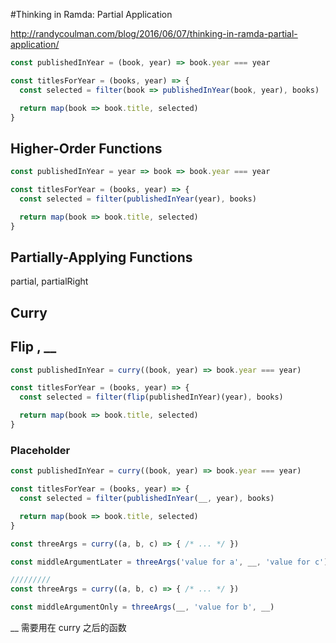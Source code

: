 #Thinking in Ramda: Partial Application

http://randycoulman.com/blog/2016/06/07/thinking-in-ramda-partial-application/

```javascript
const publishedInYear = (book, year) => book.year === year

const titlesForYear = (books, year) => {
  const selected = filter(book => publishedInYear(book, year), books)

  return map(book => book.title, selected)
}
```

## Higher-Order Functions

```javascript
const publishedInYear = year => book => book.year === year

const titlesForYear = (books, year) => {
  const selected = filter(publishedInYear(year), books)

  return map(book => book.title, selected)
}
```

## Partially-Applying Functions

partial, partialRight


## Curry


## Flip , __

```javascript
const publishedInYear = curry((book, year) => book.year === year)

const titlesForYear = (books, year) => {
  const selected = filter(flip(publishedInYear)(year), books)

  return map(book => book.title, selected)
}
```

### Placeholder
```javascript
const publishedInYear = curry((book, year) => book.year === year)

const titlesForYear = (books, year) => {
  const selected = filter(publishedInYear(__, year), books)

  return map(book => book.title, selected)
}
```

```javascript
const threeArgs = curry((a, b, c) => { /* ... */ })

const middleArgumentLater = threeArgs('value for a', __, 'value for c')

/////////
const threeArgs = curry((a, b, c) => { /* ... */ })

const middleArgumentOnly = threeArgs(__, 'value for b', __)
```
  __ 需要用在 curry 之后的函数
